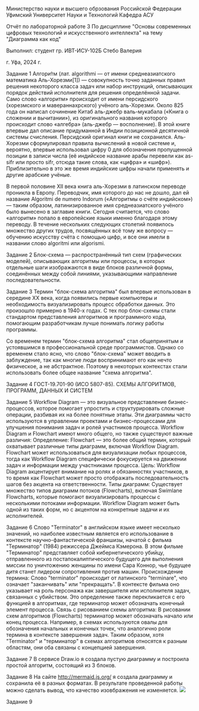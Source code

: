 Министерство науки и высшего обрзования Российской Федерации
Уфимский Университет Науки и Технологий
Кафедра АСУ

Отчёт по лабораторной работе 3
По дисциплине "Основы современных цифровых технологий и искусственного интеллекта"
на тему "Диаграмма как код"

Выполнил: студент гр. ИВТ-ИСУ-102Б
Стебо Валерия

г. Уфа, 2024 г.

Задание 1
Алгори́тм (лат. algorithmi — от имени среднеазиатского математика Аль-Хорезми[1]) — совокупность точно заданных правил решения некоторого класса задач или набор инструкций, описывающих порядок действий исполнителя для решения определённой задачи.
Само слово «алгоритм» происходит от имени персидского (хорезмского и мавераннахрского) учёного аль-Хорезми. Около 825 года он написал сочинение Китаб аль-джебр валь-мукабала («Книга о сложении и вычитании»), из оригинального названия которого происходит слово «алгебра» (аль-джебр — восполнение). В этой книге впервые дал описание придуманной в Индии позиционной десятичной системы счисления. Персидский оригинал книги не сохранился. Аль-Хорезми сформулировал правила вычислений в новой системе и, вероятно, впервые использовал цифру 0 для обозначения пропущенной позиции в записи числа (её индийское название арабы перевели как as-sifr или просто sifr, отсюда такие слова, как «цифра» и «шифр»). Приблизительно в это же время индийские цифры начали применять и другие арабские учёные.

В первой половине XII века книга аль-Хорезми в латинском переводе проникла в Европу. Переводчик, имя которого до нас не дошло, дал ей название Algoritmi de numero Indorum («Алгоритмы о счёте индийском») — таким образом, латинизированное имя среднеазиатского учёного было вынесено в заглавие книги. Сегодня считается, что слово «алгоритм» попало в европейские языки именно благодаря этому переводу. В течение нескольких следующих столетий появилось множество других трудов, посвящённых всё тому же вопросу — обучению искусству счёта с помощью цифр, и все они имели в названии слово algoritmi или algorismi.

Задание 2
Блок-схема — распространённый тип схем (графических моделей), описывающих алгоритмы или процессы, в которых отдельные шаги изображаются в виде блоков различной формы, соединённых между собой линиями, указывающими направление последовательности.

Задание 3
Термин "блок-схема алгоритма" был впервые использован в середине XX века, когда появились первые компьютеры и необходимость визуализировать процесс обработки данных. Это произошло примерно в 1940-х годах. С тех пор блок-схемы стали стандартом представления алгоритмов и программного кода, помогающим разработчикам лучше понимать логику работы программы.

Со временем термин "блок-схема алгоритма" стал общепринятым и устоявшимся в профессиональной среде программистов. Однако со временем стало ясно, что слово "блок-схема" может вводить в заблуждение, так как многие люди воспринимают его как нечто физическое, а не абстрактное. Поэтому в некоторых контекстах стали использовать более общее название "схема алгоритма".

Задание 4
ГОСТ-19.701-90 (ИСО 5807-85). СХЕМЫ АЛГОРИТМОВ, ПРОГРАММ, ДАННЫХ И СИСТЕМ

Задание 5
Workflow Diagram — это визуальное представление бизнес-процессов, которое помогает упростить и структурировать сложные операции, разбивая их на более понятные этапы. Эти диаграммы часто используются в управлении проектами и бизнес-процессами для улучшения понимания задач и ролей участников процесса. Workflow Diagram и Flowchart имеют много общего, но также существуют важные различия:
Определение: Flowchart — это более общий термин, который охватывает различные типы диаграмм, включая Workflow Diagram. Flowchart может использоваться для визуализации любых процессов, тогда как Workflow Diagram специфически фокусируется на движении задач и информации между участниками процесса.
Цель: Workflow Diagram акцентирует внимание на ролях и обязанностях участников, в то время как Flowchart может просто отображать последовательность шагов без акцента на ответственности.
Типы диаграмм: Существует множество типов диаграмм потоков (Flowcharts), включая Swimlane Flowcharts, которые помогают визуализировать процессы с несколькими потоками информации. Workflow Diagram может быть одной из таких форм, но с акцентом на конкретные задачи и их исполнителей.

Задание 6
Слово "Terminator" в английском языке имеет несколько значений, но наиболее известным является его использование в контексте научно-фантастической франшизы, начатой с фильма "Терминатор" (1984) режиссера Джеймса Кэмерона. В этом фильме "Терминатор" представляет собой кибернетического убийцу, отправленного из постапокалиптического будущего для выполнения миссии по уничтожению женщины по имени Сара Коннор, чье будущее дитя станет лидером сопротивления против машин.
Происхождение термина:
Слово "terminator" происходит от латинского "terminare", что означает "заканчивать" или "прекращать". В контексте фильма оно указывает на роль персонажа как завершителя или исполнителя задач, связанных с убийством. Это определение также перекликается с его функцией в алгоритмах, где терминатор может обозначать конечный элемент процесса.
Связь с рисованием схемы алгоритма:
В рисовании схем алгоритмов (Flowcharts) терминатор может обозначать начало или конец процесса. Например, в схемах используются овалы для обозначения начальных и конечных точек, что аналогично роли термина в контексте завершения задач. Таким образом, хотя "Terminator" и "терминатор" в схемах алгоритмов относятся к разным областям, они оба связаны с концепцией завершения.

Задание 7
В сервисе Draw.io я создала пустую диаграмму и построила простой алгоритм, состоящий из 3 блоков. 

Задание 8
На сайте http://mermaid.js.org/ я создала диаграмму и сохранила её в разных форматах. В результате проведенной работы можно сделать вывод, что качество изовбражения не изменяется. 
[![](https://mermaid.ink/img/pako:eNo9jk0KwjAUhK8ib2WhvUAWgj9bVy6bLkLz-gNNIzFBpBRc6R0EF96gCwuC2DO83sio4KxmPoZhGki1RGCQVXqfFsJYbng98ZpPY7pSN56poycNSRBFs0VMN-rHI_V0pwe9qEs8XfrmhQYf-_GUBBCCQqNEKf1s8xnjYAtUyIF5KzETrrIceN36qnBWbw51CswahyEY7fICWCaqnU9uK4XFVSlyI9SfoiytNuvf8e__9g34EVEb?type=png)](https://mermaid.live/edit#pako:eNo9jk0KwjAUhK8ib2WhvUAWgj9bVy6bLkLz-gNNIzFBpBRc6R0EF96gCwuC2DO83sio4KxmPoZhGki1RGCQVXqfFsJYbng98ZpPY7pSN56poycNSRBFs0VMN-rHI_V0pwe9qEs8XfrmhQYf-_GUBBCCQqNEKf1s8xnjYAtUyIF5KzETrrIceN36qnBWbw51CswahyEY7fICWCaqnU9uK4XFVSlyI9SfoiytNuvf8e__9g34EVEb)

Задание 9


